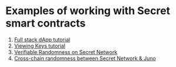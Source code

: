 # Examples of working with Secret smart contracts

1. [Full stack dApp tutorial](./secret-millionaire/)
2. [Viewing Keys tutorial](./secret-viewing-keys/)
3. [Verifiable Randomness on Secret Network](./SecretNetwork-Randomness-Tutorial/)
4. [Cross-chain randomness between Secret Network & Juno](./secret-ibc-rng-template/)
